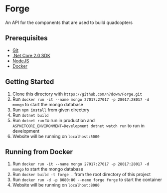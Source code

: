 # Forge
An API for the components that are used to build quadcopters

## Prerequisites
- [Git](https://git-scm.com/)
- [.Net Core 2.0 SDK](https://www.microsoft.com/net/download/core)
- [NodeJS](https://nodejs.org/en/)
- [Docker](https://www.docker.com/)

## Getting Started
1. Clone this directory with `https://github.com/n7down/Forge.git`
2. Run `docker run -it --name mongo 27017:27017 -p 28017:28017 -d mongo` to start the mongo database
3. Run `npm install` from given directory
4. Run `dotnet build`
5. Run `dotnet run` to run in production and `ASPNETCORE_ENVIRONMENT=Development dotnet watch run` to run in development
6. Website will be running on `localhost:5000`

## Running from Docker
1. Run `docker run -it --name mongo 27017:27017 -p 28017:28017 -d mongo` to start the mongo database
2. Run `docker build -t forge .` from the root directory of this project
3. Run `docker run -d -p 8080:80 --name forge forge` to start the container
4. Website will be running on `localhost:8080`
